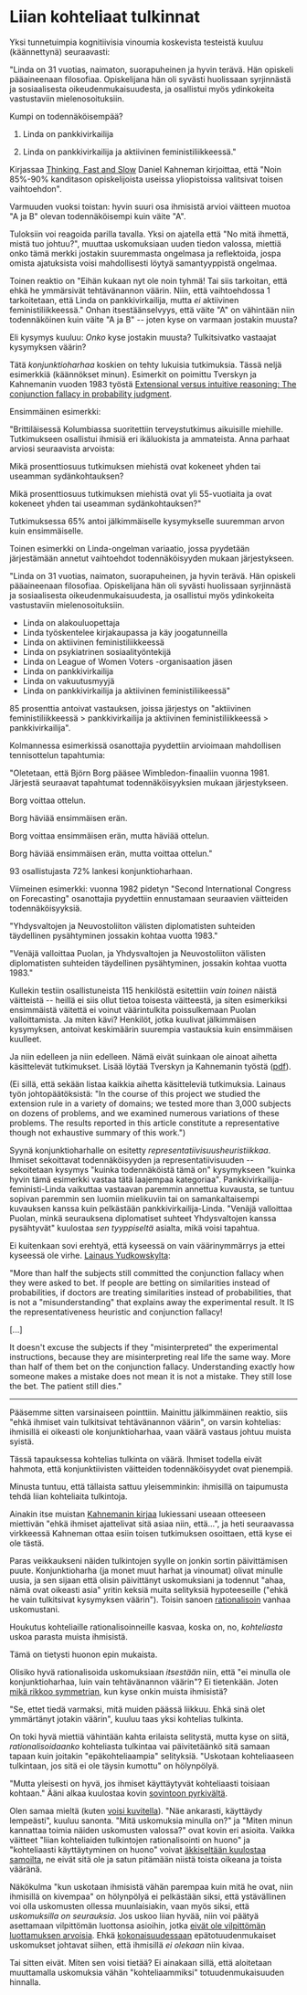 # Liian kohteliaat tulkinnat

Yksi tunnetuimpia kognitiivisia vinoumia koskevista testeistä kuuluu (käännettynä) seuraavasti:

"Linda on 31 vuotias, naimaton, suorapuheinen ja hyvin terävä. Hän opiskeli pääaineenaan filosofiaa. Opiskelijana hän oli syvästi huolissaan syrjinnästä ja sosiaalisesta oikeudenmukaisuudesta, ja osallistui myös ydinkokeita vastustaviin mielenosoituksiin.

Kumpi on todennäköisempää?

1. Linda on pankkivirkailija

2. Linda on pankkivirkailija ja aktiivinen feministiliikkeessä."

Kirjassaa [Thinking, Fast and Slow](https://en.wikipedia.org/wiki/Thinking,_Fast_and_Slow) Daniel Kahneman kirjoittaa, että "Noin 85%-90% kanditason opiskelijoista useissa yliopistoissa valitsivat toisen vaihtoehdon".

Varmuuden vuoksi toistan: hyvin suuri osa ihmisistä arvioi väitteen muotoa "A ja B" olevan todennäköisempi kuin väite "A".

Tuloksiin voi reagoida parilla tavalla. Yksi on ajatella että "No mitä ihmettä, mistä tuo johtuu?", muuttaa uskomuksiaan uuden tiedon valossa, miettiä onko tämä merkki jostakin suuremmasta ongelmasa ja reflektoida, jospa omista ajatuksista voisi mahdollisesti löytyä samantyyppistä ongelmaa.

Toinen reaktio on "Eihän kukaan nyt ole noin tyhmä! Tai siis tarkoitan, että ehkä he ymmärsivät tehtävänannon väärin. Niin, että vaihtoehdossa 1 tarkoitetaan, että Linda on pankkivirkailija, mutta *ei* aktiivinen feministiliikkeessä." Onhan itsestäänselvyys, että väite "A" on vähintään niin todennäköinen kuin väite "A ja B" -- joten kyse on varmaan jostakin muusta?

Eli kysymys kuuluu: *Onko* kyse jostakin muusta? Tulkitsivatko vastaajat kysymyksen väärin?

Tätä *konjunktioharhaa* koskien on tehty lukuisia tutkimuksia. Tässä neljä esimerkkiä (käännökset minun). Esimerkit on poimittu Tverskyn ja Kahnemanin vuoden 1983 työstä [Extensional versus intuitive reasoning: The conjunction fallacy in probability judgment](doi:10.1037/0033-295x.90.4.293).

Ensimmäinen esimerkki:

"Brittiläisessä Kolumbiassa suoritettiin terveystutkimus aikuisille miehille. Tutkimukseen osallistui ihmisiä eri ikäluokista ja ammateista. Anna parhaat arviosi seuraavista arvoista:

Mikä prosenttiosuus tutkimuksen miehistä ovat kokeneet yhden tai useamman sydänkohtauksen?

Mikä prosenttiosuus tutkimuksen miehistä ovat yli 55-vuotiaita ja ovat kokeneet yhden tai useamman sydänkohtauksen?"

Tutkimuksessa 65% antoi jälkimmäiselle kysymykselle suuremman arvon kuin ensimmäiselle.

Toinen esimerkki on Linda-ongelman variaatio, jossa pyydetään järjestämään annetut vaihtoehdot todennäköisyyden mukaan järjestykseen.

"Linda on 31 vuotias, naimaton, suorapuheinen, ja hyvin terävä. Hän opiskeli pääaineenaan filosofiaa. Opiskelijana hän oli syvästi huolissaan syrjinnästä ja sosiaalisesta oikeudenmukaisuudesta, ja osallistui myös ydinkokeita vastustaviin mielenosoituksiin.

- Linda on alakouluopettaja
- Linda työskentelee kirjakaupassa ja käy joogatunneilla
- Linda on aktiivinen feministiliikkeessä
- Linda on psykiatrinen sosiaalityöntekijä
- Linda on League of Women Voters -organisaation jäsen
- Linda on pankkivirkailija
- Linda on vakuutusmyyjä
- Linda on pankkivirkailija ja aktiivinen feministiliikeessä"

85 prosenttia antoivat vastauksen, joissa järjestys on "aktiivinen feministiliikkeessä > pankkivirkailija ja aktiivinen feministiliikkeessä > pankkivirkailija".

Kolmannessa esimerkissä osanottajia pyydettiin arvioimaan mahdollisen tennisottelun tapahtumia:

"Oletetaan, että Björn Borg pääsee Wimbledon-finaaliin vuonna 1981. Järjestä seuraavat tapahtumat todennäköisyyksien mukaan järjestykseen.

Borg voittaa ottelun.

Borg häviää ensimmäisen erän.

Borg voittaa ensimmäisen erän, mutta häviää ottelun.

Borg häviää ensimmäisen erän, mutta voittaa ottelun."

93 osallistujasta 72% lankesi konjunktioharhaan.

Viimeinen esimerkki: vuonna 1982 pidetyn "Second International Congress on Forecasting" osanottajia pyydettiin ennustamaan seuraavien väitteiden todennäköisyyksiä.

"Yhdysvaltojen ja Neuvostoliiton välisten diplomatisten suhteiden täydellinen pysähtyminen jossakin kohtaa vuotta 1983."

"Venäjä valloittaa Puolan, ja Yhdysvaltojen ja Neuvostoliiton välisten diplomatisten suhteiden täydellinen pysähtyminen, jossakin kohtaa vuotta 1983."

Kullekin testiin osallistuneista 115 henkilöstä esitettiin *vain toinen* näistä väitteistä -- heillä ei siis ollut tietoa toisesta väitteestä, ja siten esimerkiksi ensimmäistä väitettä ei voinut väärintulkita poissulkemaan Puolan valloittamista. Ja miten kävi? Henkilöt, jotka kuulivat jälkimmäisen kysymyksen, antoivat keskimäärin suurempia vastauksia kuin ensimmäisen kuulleet.

Ja niin edelleen ja niin edelleen. Nämä eivät suinkaan ole ainoat aihetta käsittelevät tutkimukset. Lisää löytää Tverskyn ja Kahnemanin työstä ([pdf](https://pages.ucsd.edu/~mckenzie/TverskyKahneman1983PsychRev.pdf)).

(Ei sillä, että sekään listaa kaikkia aihetta käsitteleviä tutkimuksia. Lainaus työn johtopäätöksistä:  "In the course of this project we studied the extension rule in a variety of domains; we tested more than 3,000 subjects on dozens of problems, and we examined numerous variations of these problems. The results reported in this article constitute a representative though not exhaustive summary of this work.")

Syynä konjunktioharhalle on esitetty *representatiivisuusheuristiikkaa*. Ihmiset sekoittavat todennäköisyyden ja representatiivisuuden -- sekoitetaan kysymys "kuinka todennäköistä tämä on" kysymykseen "kuinka hyvin tämä esimerkki vastaa tätä laajempaa kategoriaa". Pankkivirkailija-feministi-Linda vaikuttaa vastaavan paremmin annettua kuvausta, se tuntuu sopivan paremmin sen luomiin mielikuviin tai on samankaltaisempi kuvauksen kanssa kuin pelkästään pankkivirkailija-Linda. "Venäjä valloittaa Puolan, minkä seurauksena diplomatiset suhteet Yhdysvaltojen kanssa pysähtyvät" kuulostaa *sen tyyppiseltä* asialta, mikä voisi tapahtua.

Ei kuitenkaan sovi erehtyä, että kyseessä on vain väärinymmärrys ja ettei kyseessä ole virhe. [Lainaus Yudkowskylta](https://www.lesswrong.com/posts/cXzTpSiCrNGzeoRAz/conjunction-controversy-or-how-they-nail-it-down?commentId=daMaeanrBa6bRiE6k):

"More than half the subjects still committed the conjunction fallacy when they were asked to bet. If people are betting on similarities instead of probabilities, if doctors are treating similarities instead of probabilities, that is not a "misunderstanding" that explains away the experimental result. It IS the representativeness heuristic and conjunction fallacy!

[...]

It doesn't excuse the subjects if they "misinterpreted" the experimental instructions, because they are misinterpreting real life the same way. More than half of them bet on the conjunction fallacy. Understanding exactly how someone makes a mistake does not mean it is not a mistake. They still lose the bet. The patient still dies."

---

Pääsemme sitten varsinaiseen pointtiin. Mainittu jälkimmäinen reaktio, siis "ehkä ihmiset vain tulkitsivat tehtävänannon väärin", on varsin kohtelias: ihmisillä ei oikeasti ole konjunktioharhaa, vaan väärä vastaus johtuu muista syistä.

Tässä tapauksessa kohtelias tulkinta on väärä. Ihmiset todella eivät hahmota, että konjunktiivisten väitteiden todennäköisyydet ovat pienempiä.

Minusta tuntuu, että tällaista sattuu yleisemminkin: ihmisillä on taipumusta tehdä liian kohteliaita tulkintoja.

Ainakin itse muistan [Kahnemanin kirjaa](https://en.wikipedia.org/wiki/Thinking,_Fast_and_Slow) lukiessani useaan otteeseen miettivän "ehkä ihmiset ajattelivat sitä asiaa niin, että...", ja heti seuraavassa virkkeessä Kahneman ottaa esiin toisen tutkimuksen osoittaen, että kyse ei ole tästä.

Paras veikkaukseni näiden tulkintojen syylle on jonkin sortin päivittämisen puute. Konjunktioharha (ja monet muut harhat ja vinoumat) olivat minulle uusia, ja sen sijaan että olisin päivittänyt uskomuksiani ja todennut "ahaa, nämä ovat oikeasti asia" yritin keksiä muita selityksiä hypoteeseille ("ehkä he vain tulkitsivat kysymyksen väärin"). Toisin sanoen [rationalisoin]() vanhaa uskomustani.

Houkutus kohteliaille rationalisoinneille kasvaa, koska on, no, *kohteliasta* uskoa parasta muista ihmisistä.

Tämä on tietysti huonon epin mukaista.

Olisiko hyvä rationalisoida uskomuksiaan *itsestään* niin, että "ei minulla ole konjunktioharhaa, luin vain tehtävänannon väärin"? Ei tietenkään. Joten [mikä rikkoo symmetrian](), kun kyse onkin muista ihmisistä?

"Se, ettet tiedä varmaksi, mitä muiden päässä liikkuu. Ehkä sinä olet ymmärtänyt jotakin väärin", kuuluu taas yksi kohtelias tulkinta.

On toki hyvä miettiä vähintään kahta erilaista selitystä, mutta kyse on siitä, *rationalisoidaanko* kohteliasta tulkintaa vai päivitetäänkö sitä samaan tapaan kuin joitakin "epäkohteliaampia" selityksiä. "Uskotaan kohteliaaseen tulkintaan, jos sitä ei ole täysin kumottu" on hölynpölyä.

"Mutta yleisesti on hyvä, jos ihmiset käyttäytyvät kohteliaasti toisiaan kohtaan." Ääni alkaa kuulostaa kovin [sovintoon pyrkivältä]().

Olen samaa mieltä (kuten [voisi kuvitella]()). "Näe ankarasti, käyttäydy lempeästi", kuuluu sanonta. "Mitä uskomuksia minulla on?" ja "Miten minun kannattaa toimia näiden uskomusten valossa?" ovat kovin eri asioita. Vaikka väitteet "liian kohteliaiden tulkintojen rationalisointi on huono" ja "kohteliaasti käyttäytyminen on huono" voivat [äkkiseltään kuulostaa samoilta](), ne eivät sitä ole ja satun pitämään niistä toista oikeana ja toista vääränä.

Näkökulma "kun uskotaan ihmisistä vähän parempaa kuin mitä he ovat, niin ihmisillä on kivempaa" on hölynpölyä ei pelkästään siksi, että ystävällinen voi olla uskomusten ollessa muunlaisiakin, vaan myös siksi, että *uskomuksilla on seurauksia*. Jos uskoo liian hyvää, niin voi päätyä asettamaan vilpittömän luottonsa asioihin, jotka [eivät ole vilpittömän luottamuksen arvoisia](). Ehkä [kokonaisuudessaan]() epätotuudenmukaiset uskomukset johtavat siihen, että ihmisillä *ei olekaan* niin kivaa.

Tai sitten eivät. Miten sen voisi tietää? Ei ainakaan sillä, että aloitetaan muuttamalla uskomuksia vähän "kohteliaammiksi" totuudenmukaisuuden hinnalla.
